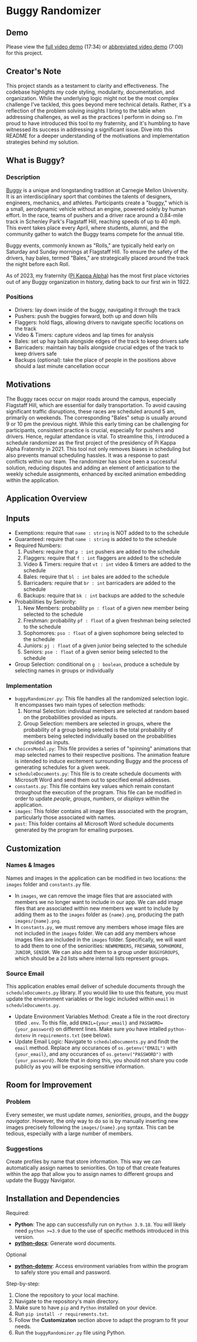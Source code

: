 # Buggy Randomizer

## Demo

Please view the [full video demo](https://www.youtube.com/watch?v=z_rRfHiElks) (17:34) or [abbreviated video demo](https://www.youtube.com/watch?v=fagQCA8_CvI) (7:00) 
for this project.

## Creator's Note
This project stands as a testament to clarity and effectiveness. The codebase 
highlights my code styling, modularity, documentation, and organization. 
While the underlying logic might not be the most complex challenge I've tackled, 
this goes beyond mere technical details. Rather, it's a reflection of the 
problem solving insights I bring to the table when addressing challenges, as 
well as the practices I perform in doing so. I'm proud to have introduced this 
tool to my fraternity, and it's humbling to have witnessed its success in 
addressing a significant issue. Dive into this README for a deeper understanding 
of the motivations and implementation strategies behind my solution.

## What is Buggy?

### Description
[Buggy](https://www.cmu.edu/buggy) is a unique and longstanding tradition at 
Carnegie Mellon University. It is an interdisciplinary sport that combines the 
talents of designers, engineers, mechanics, and athletes. Participants create a 
"buggy," which is a small, aerodynamic vehicle without an engine, powered solely 
by human effort. In the race, teams of pushers and a driver race around a 
0.84-mile track in Schenley Park's Flagstaff Hill, reaching speeds of up to 40 
mph. This event takes place every April, where students, alumni, and the 
community gather to watch the Buggy teams compete for the annual title.

Buggy events, commonly known as "Rolls," are typically held early on Saturday 
and Sunday mornings at Flagstaff Hill. To ensure the safety of the drivers, hay 
bales, termed "Bales," are strategically placed around the track the night 
before each Roll.

As of 2023, my fraternity ([Pi Kappa Alpha](https://cmupikes.org)) has the most 
first place victories out of any Buggy organization in history, dating back to 
our first win in 1922. 

### Positions
- Drivers: lay down inside of the buggy, navigating it through the track
- Pushers: push the buggies forward, both up and down hills
- Flaggers: hold flags, allowing drivers to navigate specific locations on the 
track
- Video & Timers: capture videos and lap times for analysis
- Bales: set up hay bails alongside edges of the track to keep drivers safe
- Barricaders: maintain hay bails alongside crucial edges of the track to keep
 drivers safe
- Backups (optional): take the place of people in the positions above should a
last minute cancellation occur

## Motivations
The Buggy races occur on major roads around the campus, especially Flagstaff 
Hill, which are essential for daily transportation. To avoid causing significant 
traffic disruptions, these races are scheduled around 5 am, primarily on 
weekends. The corresponding "Bales" setup is usually around 9 or 10 pm the 
previous night. While this early timing can be challenging for participants, 
consistent practice is crucial, especially for pushers and drivers. Hence, 
regular attendance is vital. To streamline this, I introduced a schedule 
randomizer as the first project of the presidency of Pi Kappa Alpha Fraternity 
in 2021. This tool not only removes biases in scheduling but also prevents 
manual scheduling hassles. It was a response to past conflicts within our team. 
The randomizer has since been a successful solution, reducing disputes and 
adding an element of anticipation to the weekly schedule assignments, enhanced
by excited animation embedding within the application.

## Application Overview

## Inputs
- Exemptions: require that `name : string` is NOT added to to the schedule
- Guaranteed: require that `name : string` is added to to the schedule
- Required Numbers:
    1. Pushers: require that `p : int` pushers are added to the schedule
    2. Flaggers: require that `f : int` flaggers are added to the schedule
    3. Video & Timers: require that `vt : int` video & timers are added to the 
    schedule
    4. Bales: require that `bl : int` bales are added to the schedule
    5. Barricaders: require that `br : int` barricaders are added to the 
    schedule
    6. Backups: require that `bk : int` backups are added to the schedule
- Probabilities by Seniority:
    1. New Members: probability `pn : float` of a given new member being 
    selected to the schedule
    2. Freshman: probability `pf : float` of a given freshman being selected to 
    the schedule
    3. Sophomores: `pso : float` of a given sophomore being selected to the 
    schedule
    4. Juniors: `pj : float` of a given junior being selected to the schedule
    5. Seniors: `pse : float` of a given senior being selected to the schedule
- Group Selection: conditional on `g : boolean`, produce a schedule by selecting 
names in groups or individually

### Implementation
- `buggyRandomizer.py`: This file handles all the randomized selection logic. It
encompasses two main types of selection methods:
    1. Normal Selection: individual members are selected at random based on the 
    probabilities provided as inputs.
    2. Group Selection: members are selected in groups, where the probability of 
    a group being selected is the total probability of members being selected 
    individually based on the probabilities provided as inputs.
- `choicesModal.py`: This file provides a series of "spinning" animations that 
map selected names to their respective positions. The animation feature is 
intended to induce excitement surrounding Buggy and the process of generating 
schedules for a given week.
- `scheduleDocuments.py`: This file is to create schedule documents with 
Microsoft Word and send them out to specified email addresses.
- `constants.py`: This file contains key values which remain constant throughout
the execution of the program. This file can be modified in order to update 
*people*, *groups*, *numbers*, or *displays* within the application.
- `images`: This folder contains all image files associated with the program,
particularly those associated with names.
- `past`: This folder contains all Microsoft Word schedule documents generated
by the program for emailing purposes.

## Customization

### Names & Images

Names and images in the application can be modified in two locations: the 
`images` folder and `constants.py` file.
- In `images`, we can remove the image files that are associated with members
we no longer want to include in our app. We can add image files that are 
associated within new members we want to include by adding them as to the 
`images` folder as `{name}.png`, producing the path `images/{name}.png`.
- In `constants.py`, we must remove any members whose image files are not 
included in the `images` folder. We can add any members whose images files
are included in the `images` folder. Specifically, we will want to add them to 
one of the seniorities: `NEWMEMBERS`, `FRESHMAN`, `SOPHOMORE`, `JUNIOR`, 
`SENIOR`. We can also add them to a group under `BUGGYGROUPS`, which should be 
a 2d lists where internal lists represent groups.

### Source Email

This application enables email deliver of schedule documents through the 
`scheduleDocuments.py` library. If you would like to use this feature, you 
must update the environment variables or the logic included within `email` in 
`scheduleDocuments.py`. 
- Update Environment Variables Method: Create a file in the root directory 
titled `.env`. To this file, add `EMAIL={your_email}` and 
`PASSWORD={your_password}` on different lines. Make sure you have 
intalled `python-dotenv` in `requirements.txt` (see below).
- Update Email Logic: Navigate to `scheduleDocuments.py` and findt the `email`
method. Replace any occurances of `os.getenv("EMAIL")` with `{your_email}`, and
any occurances of `os.getenv("PASSWORD")` with `{your_password}`. Note that in
doing this, you should not share you code publicly as you will be exposing 
sensitive information.

## Room for Improvement

### Problem
Every semester, we must update *names*, *seniorities*, *groups*, and the *buggy* 
*navigator*. However, the only way to do so is by manually inserting new images
precisely following the `images/{name}.png` syntax. This can be tedious,
especially with a large number of members.

### Suggestions
Create profiles by name that store information. This way we can automatically 
assign names to seniorities. On top of that create features within the app that
allow you to assign names to different groups and update the Buggy Navigator.

## Installation and Dependencies

Required:
- **Python**: The app can successfully run on `Python 3.9.18`. You will likely 
need `python >=3.9` due to the use of specific methods introduced in 
this version.
- **[python-docx](https://python-docx.readthedocs.io)**: Generate word 
documents.

Optional
- **[python-dotenv](https://pypi.org/project/python-dotenv/)**: Access 
environment variables from within the program to safely store you email and 
password.

Step-by-step:
1. Clone the repository to your local machine.
2. Navigate to the repository's main directory.
3. Make sure to have `pip` and `Python` installed on your device.
4. Run `pip install -r requirements.txt`.
5. Follow the **Customizaton** section above to adapt the program to fit your 
needs.
6. Run the `buggyRandomizer.py` file using Python.
